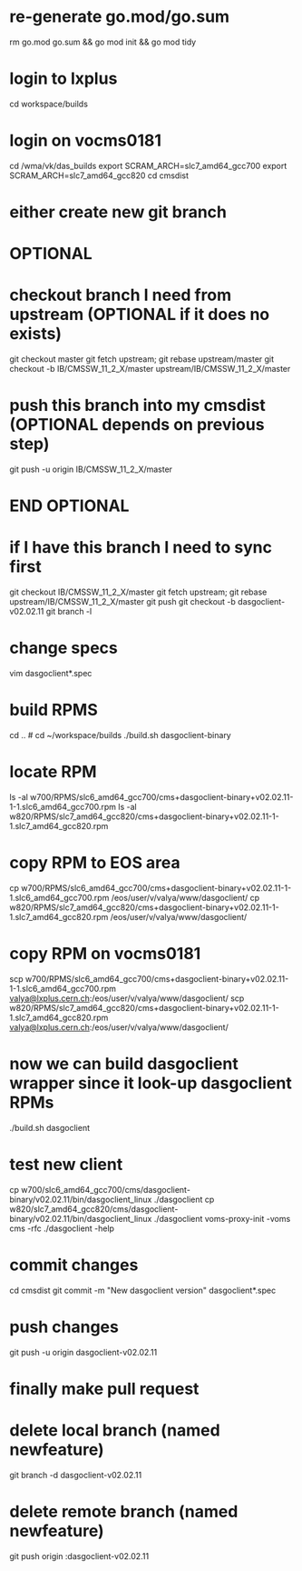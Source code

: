 # re-generate go.mod/go.sum
rm go.mod go.sum && go mod init && go mod tidy

# login to lxplus
cd workspace/builds
# login on vocms0181
cd /wma/vk/das_builds
export SCRAM_ARCH=slc7_amd64_gcc700
export SCRAM_ARCH=slc7_amd64_gcc820
cd cmsdist
# either create new git branch

# OPTIONAL
# checkout branch I need from upstream (OPTIONAL if it does no exists)
git checkout master
git fetch upstream; git rebase upstream/master
git checkout -b IB/CMSSW_11_2_X/master upstream/IB/CMSSW_11_2_X/master
# push this branch into my cmsdist (OPTIONAL depends on previous step)
git push -u origin IB/CMSSW_11_2_X/master
# END  OPTIONAL

# if I have this branch I need to sync first
git checkout IB/CMSSW_11_2_X/master
git fetch upstream; git rebase upstream/IB/CMSSW_11_2_X/master
git push
git checkout -b dasgoclient-v02.02.11
git branch -l

# change specs
vim dasgoclient*.spec

# build RPMS
cd .. # cd ~/workspace/builds
./build.sh dasgoclient-binary

# locate RPM
ls -al w700/RPMS/slc6_amd64_gcc700/cms+dasgoclient-binary+v02.02.11-1-1.slc6_amd64_gcc700.rpm
ls -al w820/RPMS/slc7_amd64_gcc820/cms+dasgoclient-binary+v02.02.11-1-1.slc7_amd64_gcc820.rpm

# copy RPM to EOS area
cp w700/RPMS/slc6_amd64_gcc700/cms+dasgoclient-binary+v02.02.11-1-1.slc6_amd64_gcc700.rpm /eos/user/v/valya/www/dasgoclient/
cp w820/RPMS/slc7_amd64_gcc820/cms+dasgoclient-binary+v02.02.11-1-1.slc7_amd64_gcc820.rpm /eos/user/v/valya/www/dasgoclient/
# copy RPM on vocms0181
scp w700/RPMS/slc6_amd64_gcc700/cms+dasgoclient-binary+v02.02.11-1-1.slc6_amd64_gcc700.rpm valya@lxplus.cern.ch:/eos/user/v/valya/www/dasgoclient/
scp w820/RPMS/slc7_amd64_gcc820/cms+dasgoclient-binary+v02.02.11-1-1.slc7_amd64_gcc820.rpm valya@lxplus.cern.ch:/eos/user/v/valya/www/dasgoclient/


# now we can build dasgoclient wrapper since it look-up dasgoclient RPMs
./build.sh dasgoclient

# test new client
cp w700/slc6_amd64_gcc700/cms/dasgoclient-binary/v02.02.11/bin/dasgoclient_linux ./dasgoclient
cp w820/slc7_amd64_gcc820/cms/dasgoclient-binary/v02.02.11/bin/dasgoclient_linux ./dasgoclient
voms-proxy-init -voms cms -rfc
./dasgoclient -help

# commit changes
cd cmsdist
git commit -m "New dasgoclient version" dasgoclient*.spec

# push changes
git push -u origin dasgoclient-v02.02.11

# finally make pull request

# delete local branch (named newfeature)
git branch -d dasgoclient-v02.02.11
# delete remote branch (named newfeature)
git push origin :dasgoclient-v02.02.11
